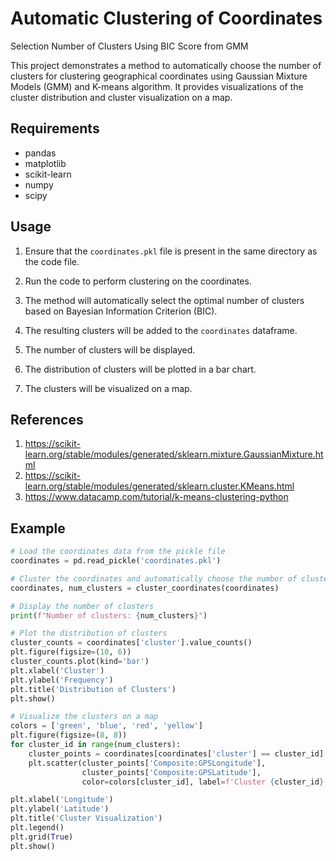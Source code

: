 # Automatic Clustering of Coordinates
Selection  Number of Clusters Using BIC Score from GMM

This project demonstrates a method to automatically choose the number of clusters for clustering geographical coordinates using Gaussian Mixture Models (GMM) and K-means algorithm. It provides visualizations of the cluster distribution and cluster visualization on a map.

## Requirements

- pandas
- matplotlib
- scikit-learn
- numpy
- scipy

## Usage

1. Ensure that the `coordinates.pkl` file is present in the same directory as the code file.

2. Run the code to perform clustering on the coordinates.

3. The method will automatically select the optimal number of clusters based on Bayesian Information Criterion (BIC).

4. The resulting clusters will be added to the `coordinates` dataframe.

5. The number of clusters will be displayed.

6. The distribution of clusters will be plotted in a bar chart.

7. The clusters will be visualized on a map.
## References
1. https://scikit-learn.org/stable/modules/generated/sklearn.mixture.GaussianMixture.html
2. https://scikit-learn.org/stable/modules/generated/sklearn.cluster.KMeans.html
3. https://www.datacamp.com/tutorial/k-means-clustering-python

## Example

```python
# Load the coordinates data from the pickle file
coordinates = pd.read_pickle('coordinates.pkl')

# Cluster the coordinates and automatically choose the number of clusters
coordinates, num_clusters = cluster_coordinates(coordinates)

# Display the number of clusters
print(f"Number of clusters: {num_clusters}")

# Plot the distribution of clusters
cluster_counts = coordinates['cluster'].value_counts()
plt.figure(figsize=(10, 6))
cluster_counts.plot(kind='bar')
plt.xlabel('Cluster')
plt.ylabel('Frequency')
plt.title('Distribution of Clusters')
plt.show()

# Visualize the clusters on a map
colors = ['green', 'blue', 'red', 'yellow']
plt.figure(figsize=(8, 8))
for cluster_id in range(num_clusters):
    cluster_points = coordinates[coordinates['cluster'] == cluster_id]
    plt.scatter(cluster_points['Composite:GPSLongitude'], 
                cluster_points['Composite:GPSLatitude'],
                color=colors[cluster_id], label=f'Cluster {cluster_id}')

plt.xlabel('Longitude')
plt.ylabel('Latitude')
plt.title('Cluster Visualization')
plt.legend()
plt.grid(True)
plt.show()

